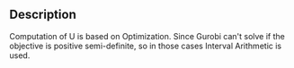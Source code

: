 ## Description

Computation of U is based on Optimization. Since Gurobi can't solve if the objective is positive semi-definite, so in those cases Interval Arithmetic is used.

